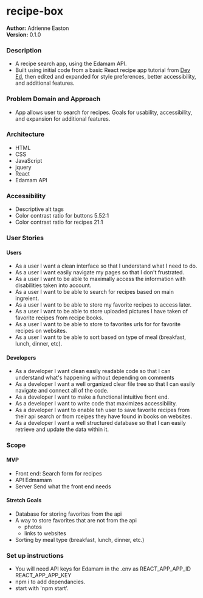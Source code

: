 # recipe-box
**Author:** 
Adrienne Easton  
**Version:** 0.1.0

### Description
* A recipe search app, using the Edamam API.
* Built using initial code from a basic React recipe app tutorial from [Dev Ed](https://www.youtube.com/watch?v=U9T6YkEDkMo), then edited and expanded for style preferences, better accessibility, and additional features. 

### Problem Domain and Approach
* App allows user to search for recipes. Goals for usability, accessibility, and expansion for additional features. 

### Architecture
* HTML
* CSS
* JavaScript
* jquery
* React
* Edamam API

### Accessibility
* Descriptive alt tags
* Color contrast ratio for buttons 5.52:1
* Color contrast ratio for recipes 21:1

### User Stories

#### Users
* As a user I want a clean interface so that I understand what I need to do.
* As a user I want easily navigate my pages so that I don't frustrated.
* As a user I want to be able to maximally access the information with disabilities taken into account.
* As a user I want to be able to search for recipes based on main ingreient.
* As a user I want to be able to store my favorite recipes to access later.
* As a user I want to be able to store uploaded pictures I have taken of favorite recipes from recipe books.
* As a user I want to be able to store to favorites urls for for favorite recipes on websites.
* As a user I want to be able to sort based on type of meal (breakfast, lunch, dinner, etc).

#### Developers
* As a developer I want clean easily readable code so that I can understand what's happening without depending on comments
* As a developer I want a well organized clear file tree so that I can easily navigate and connect all of the code.
* As a developer I want to make a functional intuitive front end.
* As a developer I want to write code that maximizes accessibility.
* As a developer I want to enable teh user to save favorite recipes from their api search or from rceipes they have found in books on websites.
* As a developer I want a well structured database so that I can easily retrieve and update the data within it.

### Scope
#### MVP
* Front end: 
Search form for recipes
* API
Edmamam
* Server
Send what the front end needs 

#### Stretch Goals
* Database for storing favorites from the api  
* A way to store favorites that are not from the api
  * photos
  * links to websites
* Sorting by meal type (breakfast, lunch, dinner, etc.)

### Set up instructions
* You will need API keys for Edamam in the .env as 
REACT_APP_APP_ID  
REACT_APP_APP_KEY
* npm i to add dependancies.
* start with 'npm start'.
